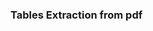 ### Tables Extraction from pdf

<!--

Requirements:

Run the code in google colab as in IDE like pycharm, jupyter notebook the ghostcript package was throwing an error

Install camelot,ghostscript, tkinter

Run main.py file 
Output_file name : output.xlsx



-->
